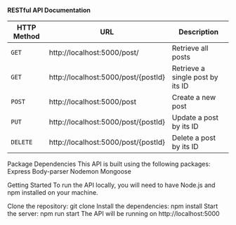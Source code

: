 **RESTful API Documentation**

|HTTP Method|URL|Description|
|---|---|---|
|`GET`|http://localhost:5000/post/ | Retrieve all posts |
|`GET`|http://localhost:5000/post/{postId} | Retrieve a single post by its ID |
|`POST`|http://localhost:5000/post | Create a new post |
|`PUT`|http://localhost:5000/post/{postId} | Update a post by its ID |
|`DELETE`|http://localhost:5000/post/{postId} | Delete a post by its ID |

Package Dependencies
This API is built using the following packages:
Express
Body-parser 
Nodemon
Mongoose

Getting Started
To run the API locally, you will need to have Node.js and npm installed on your machine.

Clone the repository: git clone 
Install the dependencies: npm install 
Start the server: npm run start
The API will be running on http://localhost:5000
